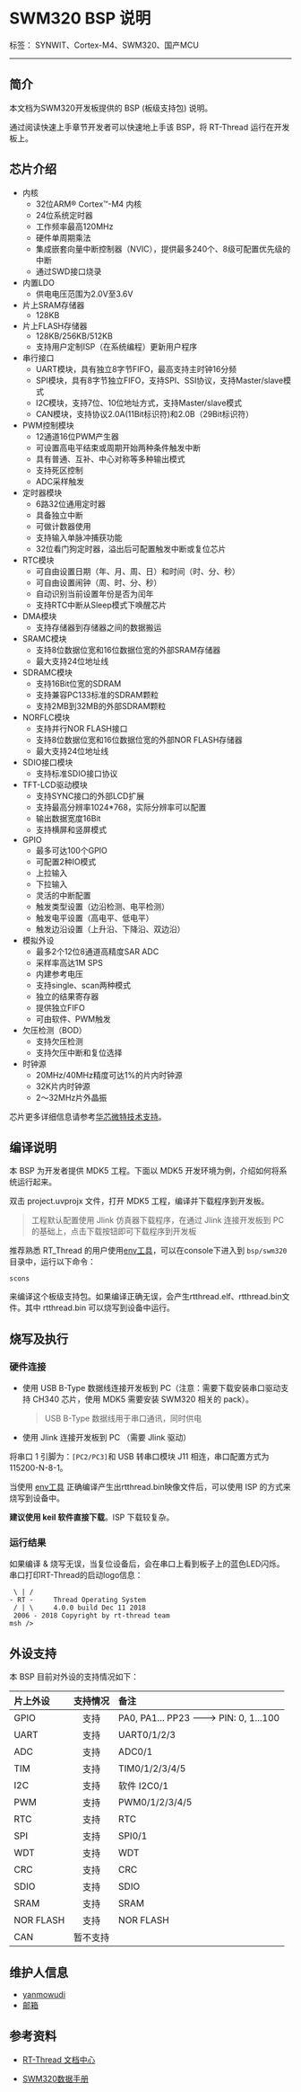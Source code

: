 # SWM320 BSP 说明

标签： SYNWIT、Cortex-M4、SWM320、国产MCU

---

## 简介

本文档为SWM320开发板提供的 BSP (板级支持包) 说明。

通过阅读快速上手章节开发者可以快速地上手该 BSP，将 RT-Thread 运行在开发板上。

## 芯片介绍

- 内核
  - 32位ARM® Cortex™-M4 内核
  - 24位系统定时器
  - 工作频率最高120MHz
  - 硬件单周期乘法
  - 集成嵌套向量中断控制器（NVIC），提供最多240个、8级可配置优先级的中断
  - 通过SWD接口烧录
- 内置LDO
  - 供电电压范围为2.0V至3.6V
- 片上SRAM存储器
  - 128KB
- 片上FLASH存储器
  - 128KB/256KB/512KB
  - 支持用户定制ISP（在系统编程）更新用户程序
- 串行接口
  - UART模块，具有独立8字节FIFO，最高支持主时钟16分频
  - SPI模块，具有8字节独立FIFO，支持SPI、SSI协议，支持Master/slave模式
  - I2C模块，支持7位、10位地址方式，支持Master/slave模式
  - CAN模块，支持协议2.0A(11Bit标识符)和2.0B（29Bit标识符）
- PWM控制模块
  - 12通道16位PWM产生器
  - 可设置高电平结束或周期开始两种条件触发中断
  - 具有普通、互补、中心对称等多种输出模式
  - 支持死区控制
  - ADC采样触发
- 定时器模块
  - 6路32位通用定时器
  - 具备独立中断
  - 可做计数器使用
  - 支持输入单脉冲捕获功能
  - 32位看门狗定时器，溢出后可配置触发中断或复位芯片
- RTC模块
  - 可自由设置日期（年、月、周、日）和时间（时、分、秒）
  - 可自由设置闹钟（周、时、分、秒）
  - 自动识别当前设置年份是否为闰年
  - 支持RTC中断从Sleep模式下唤醒芯片
- DMA模块
  - 支持存储器到存储器之间的数据搬运
- SRAMC模块
  - 支持8位数据位宽和16位数据位宽的外部SRAM存储器
  - 最大支持24位地址线
- SDRAMC模块
  - 支持16Bit位宽的SDRAM
  - 支持兼容PC133标准的SDRAM颗粒
  - 支持2MB到32MB的外部SDRAM颗粒
- NORFLC模块
  - 支持并行NOR FLASH接口
  - 支持8位数据位宽和16位数据位宽的外部NOR FLASH存储器
  - 最大支持24位地址线
- SDIO接口模块
  - 支持标准SDIO接口协议
- TFT-LCD驱动模块
  - 支持SYNC接口的外部LCD扩展
  - 支持最高分辨率1024*768，实际分辨率可以配置
  - 输出数据宽度16Bit
  - 支持横屏和竖屏模式
- GPIO
  - 最多可达100个GPIO
  - 可配置2种IO模式
  - 上拉输入
  - 下拉输入
  - 灵活的中断配置
  - 触发类型设置（边沿检测、电平检测）
  - 触发电平设置（高电平、低电平）
  - 触发边沿设置（上升沿、下降沿、双边沿）
- 模拟外设
  - 最多2个12位8通道高精度SAR ADC
  - 采样率高达1M SPS
  - 内建参考电压
  - 支持single、scan两种模式
  - 独立的结果寄存器
  - 提供独立FIFO
  - 可由软件、PWM触发
- 欠压检测（BOD）
  - 支持欠压检测
  - 支持欠压中断和复位选择
- 时钟源
  - 20MHz/40MHz精度可达1%的片内时钟源
  - 32K片内时钟源
  - 2～32MHz片外晶振

芯片更多详细信息请参考[华芯微特技术支持](http://www.synwit.cn/support-1/3.html)。

## 编译说明

本 BSP 为开发者提供 MDK5 工程。下面以 MDK5 开发环境为例，介绍如何将系统运行起来。

双击 project.uvprojx 文件，打开 MDK5 工程，编译并下载程序到开发板。

> 工程默认配置使用 Jlink 仿真器下载程序，在通过 Jlink 连接开发板到 PC 的基础上，点击下载按钮即可下载程序到开发板

推荐熟悉 RT_Thread 的用户使用[env工具](https://www.rt-thread.org/page/download.html)，可以在console下进入到 `bsp/swm320` 目录中，运行以下命令：

`scons`

来编译这个板级支持包。如果编译正确无误，会产生rtthread.elf、rtthread.bin文件。其中 rtthread.bin 可以烧写到设备中运行。

## 烧写及执行

### 硬件连接

- 使用 USB B-Type 数据线连接开发板到 PC（注意：需要下载安装串口驱动支持 CH340 芯片，使用 MDK5 需要安装 SWM320 相关的 pack）。

  >  USB B-Type 数据线用于串口通讯，同时供电

- 使用 Jlink 连接开发板到 PC （需要 Jlink 驱动）

将串口 1 引脚为：`[PC2/PC3]`和 USB 转串口模块 J11 相连，串口配置方式为115200-N-8-1。

当使用 [env工具](https://www.rt-thread.org/page/download.html) 正确编译产生出rtthread.bin映像文件后，可以使用 ISP 的方式来烧写到设备中。

**建议使用 keil 软件直接下载**。ISP 下载较复杂。

### 运行结果

如果编译 & 烧写无误，当复位设备后，会在串口上看到板子上的蓝色LED闪烁。串口打印RT-Thread的启动logo信息：

```
 \ | /
- RT -     Thread Operating System
 / | \     4.0.0 build Dec 11 2018
 2006 - 2018 Copyright by rt-thread team
msh />
```
## 外设支持

本 BSP 目前对外设的支持情况如下：

| **片上外设**        | **支持情况**  | **备注**                              |
| :----------------- | :----------: | :----------------------------------- |
| GPIO               |     支持     | PA0, PA1... PP23 ---> PIN: 0, 1...100 |
| UART               |     支持     | UART0/1/2/3                           |
| ADC                |     支持     | ADC0/1                                |
| TIM                |     支持     | TIM0/1/2/3/4/5                        |
| I2C                |     支持     | 软件 I2C0/1                            |
| PWM                |     支持     | PWM0/1/2/3/4/5                        |
| RTC                |     支持     | RTC                                   |
| SPI                |     支持     | SPI0/1                                |
| WDT                |     支持     | WDT                                   |
| CRC                |     支持     | CRC                                   |
| SDIO               |     支持     | SDIO                                  |
| SRAM               |     支持     | SRAM                                  |
| NOR FLASH          |     支持     | NOR FLASH                             |
| CAN                |    暂不支持   |                                       |

## 维护人信息

- [yanmowudi](https://github.com/yanmowudi)
- [邮箱](lik@synwit.cn)

## 参考资料

* [RT-Thread 文档中心](https://www.rt-thread.org/document/site/)

* [SWM320数据手册](https://www.synwit.cn/col.jsp?id=155)
